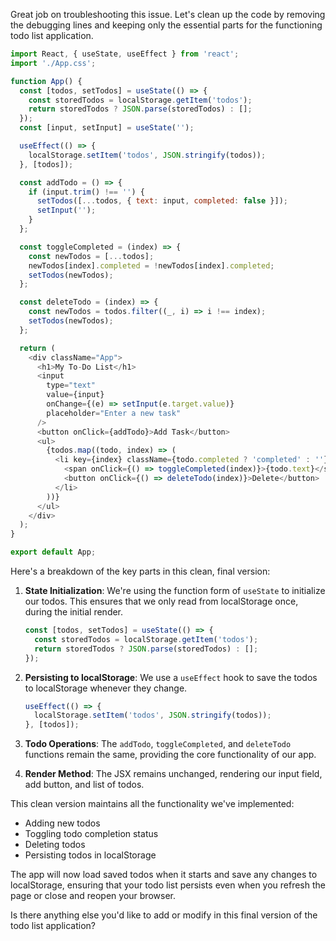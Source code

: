 Great job on troubleshooting this issue. Let's clean up the code by removing the debugging lines and keeping only the essential parts for the functioning todo list application.

```javascript
import React, { useState, useEffect } from 'react';
import './App.css';

function App() {
  const [todos, setTodos] = useState(() => {
    const storedTodos = localStorage.getItem('todos');
    return storedTodos ? JSON.parse(storedTodos) : [];
  });
  const [input, setInput] = useState('');

  useEffect(() => {
    localStorage.setItem('todos', JSON.stringify(todos));
  }, [todos]);

  const addTodo = () => {
    if (input.trim() !== '') {
      setTodos([...todos, { text: input, completed: false }]);
      setInput('');
    }
  };

  const toggleCompleted = (index) => {
    const newTodos = [...todos];
    newTodos[index].completed = !newTodos[index].completed;
    setTodos(newTodos);
  };

  const deleteTodo = (index) => {
    const newTodos = todos.filter((_, i) => i !== index);
    setTodos(newTodos);
  };

  return (
    <div className="App">
      <h1>My To-Do List</h1>
      <input
        type="text"
        value={input}
        onChange={(e) => setInput(e.target.value)}
        placeholder="Enter a new task"
      />
      <button onClick={addTodo}>Add Task</button>
      <ul>
        {todos.map((todo, index) => (
          <li key={index} className={todo.completed ? 'completed' : ''}>
            <span onClick={() => toggleCompleted(index)}>{todo.text}</span>
            <button onClick={() => deleteTodo(index)}>Delete</button>
          </li>
        ))}
      </ul>
    </div>
  );
}

export default App;

```

Here's a breakdown of the key parts in this clean, final version:

1. **State Initialization**:
   We're using the function form of `useState` to initialize our todos. This ensures that we only read from localStorage once, during the initial render.

   ```javascript
   const [todos, setTodos] = useState(() => {
     const storedTodos = localStorage.getItem('todos');
     return storedTodos ? JSON.parse(storedTodos) : [];
   });
   ```

2. **Persisting to localStorage**:
   We use a `useEffect` hook to save the todos to localStorage whenever they change.

   ```javascript
   useEffect(() => {
     localStorage.setItem('todos', JSON.stringify(todos));
   }, [todos]);
   ```

3. **Todo Operations**:
   The `addTodo`, `toggleCompleted`, and `deleteTodo` functions remain the same, providing the core functionality of our app.

4. **Render Method**:
   The JSX remains unchanged, rendering our input field, add button, and list of todos.

This clean version maintains all the functionality we've implemented:
- Adding new todos
- Toggling todo completion status
- Deleting todos
- Persisting todos in localStorage

The app will now load saved todos when it starts and save any changes to localStorage, ensuring that your todo list persists even when you refresh the page or close and reopen your browser.

Is there anything else you'd like to add or modify in this final version of the todo list application?